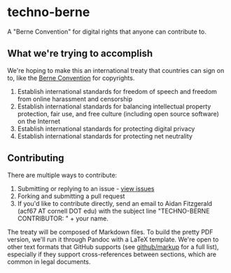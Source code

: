 # techno-berne
A "Berne Convention" for digital rights that anyone can contribute to.

## What we're trying to accomplish
We're hoping to make this an international treaty that countries can sign on to, like the [Berne Convention](https://en.wikipedia.org/wiki/Berne_Convention) for copyrights.

1. Establish international standards for freedom of speech and freedom from online harassment and censorship
2. Establish international standards for balancing intellectual property protection, fair use, and free culture (including open source software) on the Internet
3. Establish international standards for protecting digital privacy
4. Establish international standards for protecting net neutrality

## Contributing
There are multiple ways to contribute:

1. Submitting or replying to an issue - [view issues](https://github.com/aidan-fitz/techno-berne/issues)
2. Forking and submitting a pull request
3. If you'd like to contribute directly, send an email to Aidan Fitzgerald (acf67 AT cornell DOT edu) with the subject line "TECHNO-BERNE CONTRIBUTOR: " + your name.

The treaty will be composed of Markdown files. To build the pretty PDF version, we'll run it through Pandoc with a LaTeX template. We're open to other text formats that GitHub supports (see [github/markup](https://github.com/github/markup) for a full list), especially if they support cross-references between sections, which are common in legal documents.
